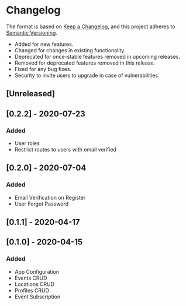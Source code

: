 # Changelog

The format is based on [Keep a Changelog](https://keepachangelog.com/en/1.0.0/),
and this project adheres to [Semantic Versioning](https://semver.org/spec/v2.0.0.html).

-   Added for new features.
-   Changed for changes in existing functionality.
-   Deprecated for once-stable features removed in upcoming releases.
-   Removed for deprecated features removed in this release.
-   Fixed for any bug fixes.
-   Security to invite users to upgrade in case of vulnerabilities.

## [Unreleased]

## [0.2.2] - 2020-07-23

### Added

-   User roles
-   Restrict routes to users with email verified

## [0.2.0] - 2020-07-04

### Added

-   Email Verification on Register
-   User Forgot Password

## [0.1.1] - 2020-04-17

## [0.1.0] - 2020-04-15

### Added

-   App Configuration
-   Events CRUD
-   Locations CRUD
-   Profiles CRUD
-   Event Subscription
